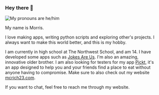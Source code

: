 ### Hey there 👋
<p>
  <img src="https://shields.io/badge/pronouns-he/him-blue" alt="My pronouns are he/him"/>

My name is Morris.

I love making apps, writing python scripts and exploring other's projects. I always want to make this world better, and this is my hobby.
  
I am currently in high school at The Northwest School, and am 14. I have developed some apps such as [Jokes Are Us](https://apps.apple.com/us/app/jokes-are-us/id1557776302). I'm also an amazing, innovative older brother. I am also looking for testers for my app [Pickt](https://mcrich23.com/pickt), it's an app designed to help you and your friends find a place to eat without anyone having to compromise. Make sure to also check out my website [mcrich23.com](https://mcrich23.com).
  
If you want to chat, feel free to reach me through my website.
<p>
